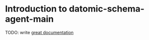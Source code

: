 # Introduction to datomic-schema-agent-main

TODO: write [great documentation](http://jacobian.org/writing/what-to-write/)
